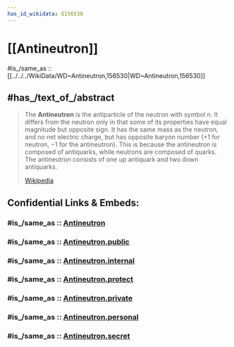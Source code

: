 ```yaml
---
has_id_wikidata: Q156530
---
```


# [[Antineutron]] 

#is_/same_as :: [[../../../WikiData/WD~Antineutron,156530|WD~Antineutron,156530]] 

## #has_/text_of_/abstract 

> The **Antineutron** is the antiparticle of the neutron with symbol n. 
> It differs from the neutron only in that some of its properties have equal magnitude but opposite sign. 
> It has the same mass as the neutron, and no net electric charge, 
> but has opposite baryon number (+1 for neutron, −1 for the antineutron). 
> This is because the antineutron is composed of antiquarks, while neutrons are composed of quarks. 
> The antineutron consists of one up antiquark and two down antiquarks.
>
> [Wikipedia](https://en.wikipedia.org/wiki/Antineutron) 


## Confidential Links & Embeds: 

### #is_/same_as :: [Antineutron](/_Standards/Science/Physics/Antimatter/Antineutron.md) 

### #is_/same_as :: [Antineutron.public](/_public/Science/Physics/Antimatter/Antineutron.public.md) 

### #is_/same_as :: [Antineutron.internal](/_internal/Science/Physics/Antimatter/Antineutron.internal.md) 

### #is_/same_as :: [Antineutron.protect](/_protect/Science/Physics/Antimatter/Antineutron.protect.md) 

### #is_/same_as :: [Antineutron.private](/_private/Science/Physics/Antimatter/Antineutron.private.md) 

### #is_/same_as :: [Antineutron.personal](/_personal/Science/Physics/Antimatter/Antineutron.personal.md) 

### #is_/same_as :: [Antineutron.secret](/_secret/Science/Physics/Antimatter/Antineutron.secret.md)

